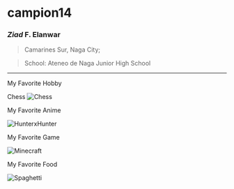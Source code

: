 # campion14
### *Ziad* F. Elanwar
> Camarines Sur, Naga City;

> School: Ateneo de Naga Junior High School
---
My Favorite Hobby

Chess
![Chess](https://github.com/user-attachments/assets/b6d8fd6c-6c04-4210-80b9-ba7b343c445b)

My Favorite Anime

![HunterxHunter](https://github.com/user-attachments/assets/95a4728a-c926-4dcf-a94f-20891b17adcb) 

My Favorite Game

![Minecraft](https://github.com/user-attachments/assets/27b9b7ee-45e8-4247-97c6-0a2f20221f56)

My Favorite Food

![Spaghetti](https://github.com/user-attachments/assets/6424ed95-a182-46f2-9bb3-054faa76876c)

